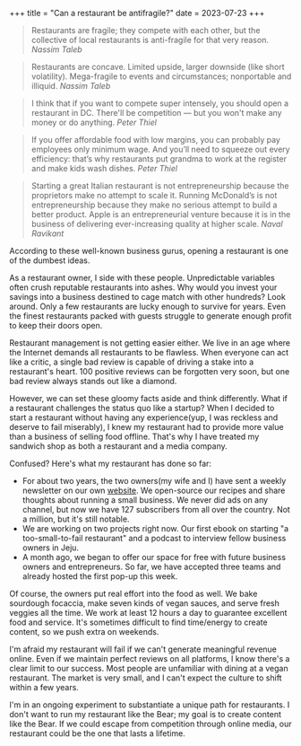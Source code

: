 +++
title = "Can a restaurant be antifragile?"
date = 2023-07-23
+++

> Restaurants are fragile; they compete with each other, but the collective of local restaurants is anti-fragile for that very reason. *Nassim Taleb*

> Restaurants are concave. Limited upside, larger downside (like short volatility). Mega-fragile to events and circumstances; nonportable and illiquid. *Nassim Taleb*

> I think that if you want to compete super intensely, you should open a restaurant in DC. There'll be competition — but you won't make any money or do anything. *Peter Thiel*

> If you offer affordable food with low margins, you can probably pay employees only minimum wage. And you’ll need to squeeze out every efficiency: that’s why restaurants put grandma to work at the register and make kids wash dishes. *Peter Thiel*

> Starting a great Italian restaurant is not entrepreneurship because the proprietors make no attempt to scale it. Running McDonald’s is not entrepreneurship because they make no serious attempt to build a better product. Apple is an entrepreneurial venture because it is in the business of delivering ever-increasing quality at higher scale. *Naval Ravikant*

According to these well-known business gurus, opening a restaurant is one of the dumbest ideas.

As a restaurant owner, I side with these people. Unpredictable variables often crush reputable restaurants into ashes. Why would you invest your savings into a business destined to cage match with other hundreds? Look around. Only a few restaurants are lucky enough to survive for years. Even the finest restaurants packed with guests struggle to generate enough profit to keep their doors open. 

Restaurant management is not getting easier either. We live in an age where the Internet demands all restaurants to be flawless. When everyone can act like a critic, a single bad review is capable of driving a stake into a restaurant's heart. 100 positive reviews can be forgotten very soon, but one bad review always stands out like a diamond.

However, we can set these gloomy facts aside and think differently. What if a restaurant challenges the status quo like a startup? When I decided to start a restaurant without having any experience(yup, I was reckless and deserve to fail miserably), I knew my restaurant had to provide more value than a business of selling food offline. That's why I have treated my sandwich shop as both a restaurant and a media company.

Confused? Here's what my restaurant has done so far:

- For about two years, the two owners(my wife and I) have sent a weekly newsletter on our own [website](https://cheesylazy.com/). We open-source our recipes and share thoughts about running a small business. We never did ads on any channel, but now we have 127 subscribers from all over the country. Not a million, but it's still notable. 
- We are working on two projects right now. Our first ebook on starting "a too-small-to-fail restaurant" and a podcast to interview fellow business owners in Jeju.
- A month ago, we began to offer our space for free with future business owners and entrepreneurs. So far, we have accepted three teams and already hosted the first pop-up this week.

Of course, the owners put real effort into the food as well. We bake sourdough focaccia, make seven kinds of vegan sauces, and serve fresh veggies all the time. We work at least 12 hours a day to guarantee excellent food and service. It's sometimes difficult to find time/energy to create content, so we push extra on weekends.

I'm afraid my restaurant will fail if we can't generate meaningful revenue online. Even if we maintain perfect reviews on all platforms, I know there's a clear limit to our success. Most people are unfamiliar with dining at a vegan restaurant. The market is very small, and I can't expect the culture to shift within a few years.

I'm in an ongoing experiment to substantiate a unique path for restaurants. I don't want to run my restaurant like the Bear; my goal is to create content like the Bear. If we could escape from competition through online media, our restaurant could be the one that lasts a lifetime.